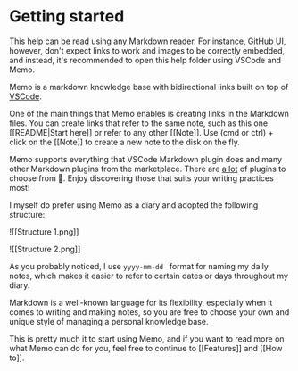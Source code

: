 # Getting started

This help can be read using any Markdown reader. For instance, GitHub UI, however, don't expect links to work and images to be correctly embedded, and instead, it's recommended to open this help folder using VSCode and Memo.

Memo is a markdown knowledge base with bidirectional links built on top of [VSCode](https://github.com/microsoft/vscode).

One of the main things that Memo enables is creating links in the Markdown files. You can create links that refer to the same note, such as this one [[README|Start here]] or refer to any other [[Note]]. Use (cmd or ctrl) + click on the [[Note]] to create a new note to the disk on the fly.

Memo supports everything that VSCode Markdown plugin does and many other Markdown plugins from the marketplace. There are [a lot](https://marketplace.visualstudio.com/search?term=tag%3Amarkdown&target=VSCode&category=All%20categories&sortBy=Relevance) of plugins to choose from 🙂. Enjoy discovering those that suits your writing practices most!

I myself do prefer using Memo as a diary and adopted the following structure:

![[Structure 1.png]]

![[Structure 2.png]]

As you probably noticed, I use `yyyy-mm-dd ` format for naming my daily notes, which makes it easier to refer to certain dates or days throughout my diary.

Markdown is a well-known language for its flexibility, especially when it comes to writing and making notes, so you are free to choose your own and unique style of managing a personal knowledge base.

This is pretty much it to start using Memo, and if you want to read more on what Memo can do for you, feel free to continue to [[Features]] and [[How to]].
